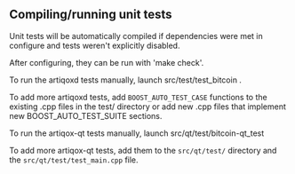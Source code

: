 Compiling/running unit tests
------------------------------------

Unit tests will be automatically compiled if dependencies were met in configure
and tests weren't explicitly disabled.

After configuring, they can be run with 'make check'.

To run the artiqoxd tests manually, launch src/test/test_bitcoin .

To add more artiqoxd tests, add `BOOST_AUTO_TEST_CASE` functions to the existing
.cpp files in the test/ directory or add new .cpp files that
implement new BOOST_AUTO_TEST_SUITE sections.

To run the artiqox-qt tests manually, launch src/qt/test/bitcoin-qt_test

To add more artiqox-qt tests, add them to the `src/qt/test/` directory and
the `src/qt/test/test_main.cpp` file.
